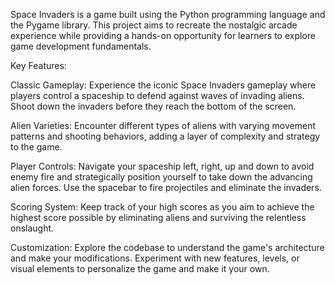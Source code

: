 Space Invaders is a game built using the Python programming language and the Pygame library. This project aims to recreate the nostalgic arcade experience while providing a hands-on opportunity for learners to explore game development fundamentals.

Key Features:

Classic Gameplay: Experience the iconic Space Invaders gameplay where players control a spaceship to defend against waves of invading aliens. Shoot down the invaders before they reach the bottom of the screen.

Alien Varieties: Encounter different types of aliens with varying movement patterns and shooting behaviors, adding a layer of complexity and strategy to the game.

Player Controls: Navigate your spaceship left, right, up and down to avoid enemy fire and strategically position yourself to take down the advancing alien forces. Use the spacebar to fire projectiles and eliminate the invaders.

Scoring System: Keep track of your high scores as you aim to achieve the highest score possible by eliminating aliens and surviving the relentless onslaught.

Customization: Explore the codebase to understand the game's architecture and make your modifications. Experiment with new features, levels, or visual elements to personalize the game and make it your own.
